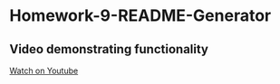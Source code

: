 # Homework-9-README-Generator

## Video demonstrating functionality
[Watch on Youtube](https://youtu.be/ycgEvutxFp0)
